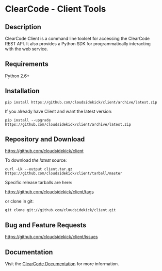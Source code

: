 # ClearCode - Client Tools

## Description

ClearCode Client is a command line toolset for accessing the ClearCode  
REST API. It also provides a Python SDK for programmatically 
interacting with the web service.

## Requirements

Python 2.6+ 

## Installation

```
pip install https://github.com/cloudsidekick/client/archive/latest.zip
```

If you already have Client and want the latest version:

```
pip install --upgrade https://github.com/cloudsidekick/client/archive/latest.zip
```

## Repository and Download

https://github.com/cloudsidekick/client

To download _the latest_ source:

```
curl -Lk --output client.tar.gz https://github.com/cloudsidekick/client/tarball/master
```

Specific release tarballs are here:

https://github.com/cloudsidekick/client/tags

or clone in git:

```
git clone git://github.com/cloudsidekick/client.git
```

## Bug and Feature Requests

https://github.com/cloudsidekick/client/issues

## Documentation

Visit the [ClearCode Documentation](http://docs.cloudsidekick.com/docs/velocity/restapi/client.html) for more information.
